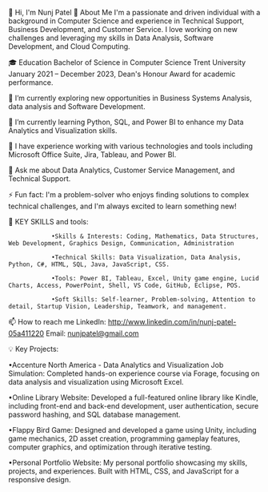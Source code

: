 👋 Hi, I'm Nunj Patel
🚀 About Me
I'm a passionate and driven individual with a background in Computer Science and experience in Technical Support, Business Development, and Customer Service. 
I love working on new challenges and leveraging my skills in Data Analysis, Software Development, and Cloud Computing.

🎓 Education
    Bachelor of Science in Computer Science
    Trent University
    January 2021 – December 2023, Dean's Honour Award for academic performance.

🔭 I’m currently exploring new opportunities in Business Systems Analysis, data analysis and Software Development.

🌱 I’m currently learning Python, SQL, and Power BI to enhance my Data Analytics and Visualization skills.

💼 I have experience working with various technologies and tools including Microsoft Office Suite, Jira, Tableau, and Power BI.

💬 Ask me about Data Analytics, Customer Service Management, and Technical Support.

⚡ Fun fact: I'm a problem-solver who enjoys finding solutions to complex technical challenges, and I'm always excited to learn something new!

🔧 KEY SKILLS and tools:
                
                •Skills & Interests: Coding, Mathematics, Data Structures, Web Development, Graphics Design, Communication, Administration
                
                •Technical Skills: Data Visualization, Data Analysis, Python, C#, HTML, SQL, Java, JavaScript, CSS.
                
                •Tools: Power BI, Tableau, Excel, Unity game engine, Lucid Charts, Access, PowerPoint, Shell, VS Code, GitHub, Eclipse, POS.
                
                •Soft Skills: Self-learner, Problem-solving, Attention to detail, Startup Vision, Leadership, Teamwork, and management.


📫 How to reach me
LinkedIn: http://www.linkedin.com/in/nunj-patel-05a411220
Email: nunjpatel@gmail.com

💡 Key Projects:

•Accenture North America - Data Analytics and Visualization Job Simulation: Completed hands-on experience course via Forage, focusing on data analysis and visualization using Microsoft Excel.

•Online Library Website: Developed a full-featured online library like Kindle, including front-end and back-end development, user authentication, secure password hashing, and SQL database management.

•Flappy Bird Game: Designed and developed a game using Unity, including game mechanics, 2D asset creation, programming gameplay features, computer graphics, and optimization through iterative testing.

•Personal Portfolio Website: My personal portfolio showcasing my skills, projects, and experiences. Built with HTML, CSS, and JavaScript for a responsive design.

